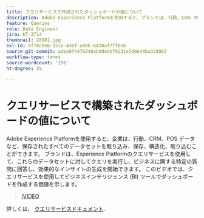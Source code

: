 ```yaml
---
title: クエリサービスで作成されたダッシュボードの値について
description: Adobe Experience Platformを使用すると、ブランドは、行動、CRM、POS データなど、保存されているすべてのデータセットを取り込み、保存、構造化、取り込みできます。 ブランドは、Experience Platformのクエリサービスを使用して、これらのデータセットに対してクエリを実行し、ビジネスに関する特定の質問に回答し、効果的なインサイトの生成を開始できます。 このビデオでは、クエリサービスを使用してビジネスインテリジェンス (BI) ツールでダッシュボードを作成する価値を示します。
feature: Queries
role: Data Engineer
jira: KT-3714
thumbnail: 28981.jpg
exl-id: bf78cbeb-151a-43ef-a90b-6438af7ffbeb
source-git-commit: adbe8f4476340abddebbf9231e3dde44ba328063
workflow-type: tm+mt
source-wordcount: '156'
ht-degree: 3%

---
```


# クエリサービスで構築されたダッシュボードの値について

Adobe Experience Platformを使用すると、企業は、行動、CRM、POS データなど、保存されたすべてのデータセットを取り込み、保存、構造化、取り込むことができます。 ブランドは、Experience Platformのクエリサービスを使用して、これらのデータセットに対してクエリを実行し、ビジネスに関する特定の質問に回答し、効果的なインサイトの生成を開始できます。 このビデオでは、クエリサービスを使用してビジネスインテリジェンス (BI) ツールでダッシュボードを作成する価値を示します。

>[!VIDEO](https://video.tv.adobe.com/v/28981?quality=12&learn=on)

詳しくは、 [クエリサービスドキュメント](https://experienceleague.adobe.com/docs/experience-platform/query/home.html?lang=ja).

